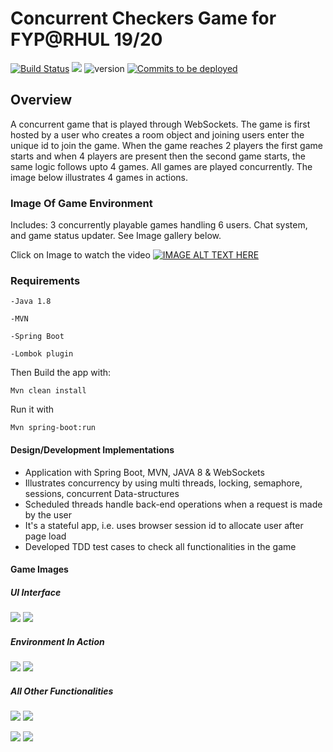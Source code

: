 # Concurrent Checkers Game for FYP@RHUL 19/20
[![Build Status](https://api.travis-ci.com/AzyCrw4282/private_project.svg?token=e3aJwvFiyAMqAUsK6B24&branch=master)](https://travis-ci.com/AzyCrw4282/private_project)
<a href="https://trello.com/b/czSy3gLz/chess"><img src="https://img.shields.io/badge/Project-Trello-brightgreen.svg" /></a>
![version](https://img.shields.io/badge/version-2.0-blue)
<a href="https://github.com/RHUL-CS-Projects/FullUnit_1920_AzkyMubarack/pulls"><img src="https://img.shields.io/github/commits-since/badges/shields/gh-pages?label=commits%20to%20be%20deployed" alt="Commits to be deployed"></a>

## Overview

A concurrent game that is played through WebSockets. The game is first hosted by
a user who creates a room object and joining users enter the unique id to join
the game. When the game reaches 2 players the first game starts and when 4 players
are present then the second game starts, the same logic follows upto 4 games. All games are played concurrently. The image below illustrates 4 games in actions.
### Image Of Game Environment
Includes: 3 concurrently playable games handling 6 users. Chat system, and game status updater.
See Image gallery below.

Click on Image to watch the video
[![IMAGE ALT TEXT HERE](/git_images/Picture1.png)](https://youtu.be/9vP_O2__9DU)

### Requirements
```
-Java 1.8

-MVN

-Spring Boot

-Lombok plugin
```

Then Build the app with:
```shell script
Mvn clean install 
```
Run it with
```shell script
Mvn spring-boot:run
```


#### Design/Development Implementations

- Application with Spring Boot, MVN, JAVA 8 & WebSockets
- Illustrates concurrency by using multi threads, locking, semaphore, sessions, concurrent Data-structures
- Scheduled threads handle back-end operations when a request is made by the user
- It's a stateful app, i.e. uses browser session id to allocate user after page load
- Developed TDD test cases to check all functionalities in the game


#### Game Images

##### UI Interface
![](/git_images/first.png) ![](/git_images/rtyr.png)


##### Environment In Action
![](/git_images/ttt.png) ![](/git_images/hth.png)

##### All Other Functionalities
![](/git_images/bgr.png) ![](/git_images/erw.png)


![](/git_images/kjy.png) ![](/git_images/yui.png)

